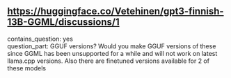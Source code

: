 ## https://huggingface.co/Vetehinen/gpt3-finnish-13B-GGML/discussions/1

contains_question: yes  
question_part: GGUF versions? Would you make GGUF versions of these since GGML has been unsupported for a while and will not work on latest llama.cpp versions. Also there are finetuned versions available for 2 of these models
